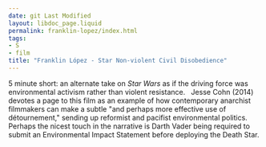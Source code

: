 ```yaml
---
date: git Last Modified
layout: libdoc_page.liquid
permalink: franklin-lopez/index.html
tags:
- S
- film
title: "Franklin López - Star Non-violent Civil Disobedience"
---
```


5 minute short: an alternate take on _Star Wars_ as  if the driving force was environmental activism rather than violent resistance.
 
Jesse Cohn (2014) devotes a  page to this film as an example of how contemporary anarchist filmmakers can  make a subtle "and perhaps more effective use of détournement," sending  up reformist and pacifist environmental politics. Perhaps the nicest touch in  the narrative is Darth Vader being required to submit an Environmental Impact  Statement before deploying the Death Star.